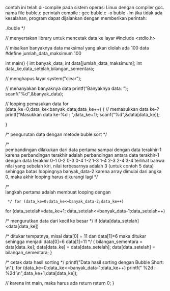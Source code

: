 contoh ini telah di-compile pada sistem operasi Linux dengan compiler gcc. nama file buble.c
perintah compile : gcc buble.c -o buble -lm
jika tidak ada kesalahan, program dapat dijalankan dengan memberikan perintah:

./buble
 	 */

// menyertakan library untuk mencetak data ke layar #include <stdio.h>

// misalkan banyaknya data maksimal yang akan diolah ada 100 data #define jumlah_data_maksimum 100

int main()
{
int banyak_data;
int data[jumlah_data_maksimum];
int data_ke,data_setelah,bilangan_sementara;

// menghapus layar system("clear");

// menanyakan banyaknya data printf("Banyaknya data: "); scanf("%d",&banyak_data);

// looping pemasukan data
for (data_ke=0;data_ke<banyak_data;data_ke++)
{
// memasukkan data ke-?
printf("Masukkan data ke-%d : ",data_ke+1); scanf("%d",&data[data_ke]);

}

/* pengurutan data dengan metode buble sort */

/*   	
pembandingan dilakukan dari data pertama sampai dengan data terakhir-1
karena perbandingan terakhir adalah perbandingan antara data terakhir-1 dengan data terakhir
0-1  0-2  0-3	0-4
1-2 1-3	1-4
2-3	2-4
3-4
terlihat bahwa nilai yang sebelah kiri,
nilai terbesarnya adalah 3 (untuk contoh 5 data) sehingga batas loopingnya banyak_data-2
karena array dimulai dari angka 0,
maka akhir looping harus dikurangi lagi
 	 */

/*   	
langkah pertama  adalah  membuat  looping  dengan




 	 */ for (data_ke=0;data_ke<=banyak_data-2;data_ke++)
for (data_setelah=data_ke+1; data_setelah<=banyak_data-1;data_setelah++)

/* mengurutkan data dari kecil ke besar */ if (data[data_setelah]<data[data_ke])

/* ditukar tempatnya, misal  data[0]  =  11  dan  data[1]=6 maka ditukar sehingga menjadi data[0]=6 data[1]=11	*/
{
bilangan_sementara = data[data_ke]; data[data_ke]	= data[data_setelah]; data[data_setelah] = bilangan_sementara;
}

/* cetak data hasil sorting */
printf("Data hasil sorting dengan Bubble Short: \n"); for (data_ke=0;data_ke<=banyak_data-1;data_ke++)
printf(" %2d	:	%2d \n",data_ke+1,data[data_ke]);

// karena int main, maka harus ada return return 0;
}

